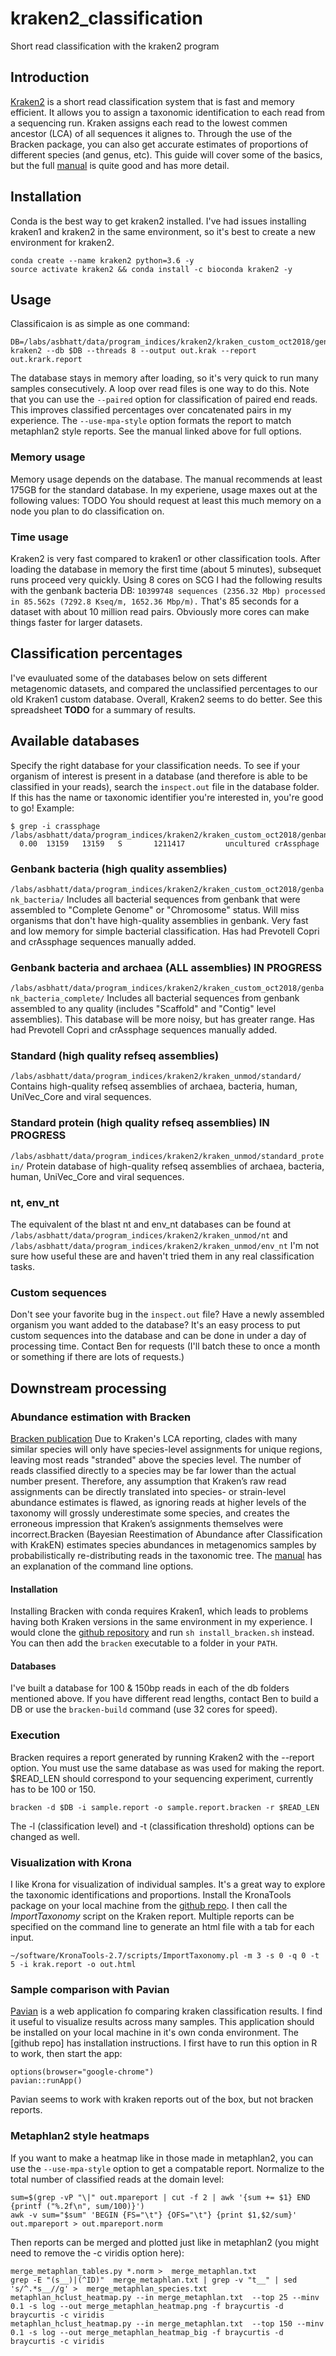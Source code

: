 # kraken2_classification
Short read classification with the kraken2 program

## Introduction
[Kraken2](http://ccb.jhu.edu/software/kraken/) is a short read classification system that is fast and memory efficient. It allows you to assign a taxonomic identification to each read from a sequencing run. Kraken assigns each read to the lowest commen ancestor (LCA) of all sequences it alignes to. Through the use of the Bracken package, you can also get accurate estimates of proportions of different species (and genus, etc). This guide will cover some of the basics, but the full [manual](http://ccb.jhu.edu/software/kraken/MANUAL.html) is quite good and has more detail.

## Installation
Conda is the best way to get kraken2 installed. I've had issues installing kraken1 and kraken2 in the same environment, so it's best to create a new environment for kraken2. 
```
conda create --name kraken2 python=3.6 -y
source activate kraken2 && conda install -c bioconda kraken2 -y
```

## Usage
Classificaion is as simple as one command:
```
DB=/labs/asbhatt/data/program_indices/kraken2/kraken_custom_oct2018/genbank_bacteria/
kraken2 --db $DB --threads 8 --output out.krak --report out.krark.report 
```
The database stays in memory after loading, so it's very quick to run many samples consecutively. A loop over read files is one way to do this. 
Note that you can use the `--paired` option for classification of paired end reads. This improves classified percentages over concatenated pairs in my experience. The `--use-mpa-style` option formats the report to match metaphlan2 style reports. See the manual linked above for full options.

### Memory usage
Memory usage depends on the database. The manual recommends at least 175GB for the standard database. In my experiene, usage maxes out at the following values:
TODO
You should request at least this much memory on a node you plan to do classification on. 

### Time usage
Kraken2 is very fast compared to kraken1 or other classification tools. After loading the database in memory the first time (about 5 minutes), subsequet runs proceed very quickly. Using 8 cores on SCG I had the following results with the genbank bacteria DB: 
`10399748 sequences (2356.32 Mbp) processed in 85.562s (7292.8 Kseq/m, 1652.36 Mbp/m).`
That's 85 seconds for a dataset with about 10 million read pairs. Obviously more cores can make things faster for larger datasets.

## Classification percentages
I've evauluated some of the databases below on sets different metagenomic datasets, and compared the unclassified percentages to our old Kraken1 custom database. Overall, Kraken2 seems to do better. 
See this spreadsheet **TODO** for a summary of results.

## Available databases
Specify the right database for your classification needs. To see if your organism of interest is present in a database (and therefore is able to be classified in your reads), search the `inspect.out` file in the database folder. If this has the name or taxonomic identifier you're interested in, you're good to go! Example:
```
$ grep -i crassphage /labs/asbhatt/data/program_indices/kraken2/kraken_custom_oct2018/genbank_bacteria/inspect.out 
  0.00  13159   13159   S       1211417         uncultured crAssphage

```
### Genbank bacteria (high quality assemblies)
`/labs/asbhatt/data/program_indices/kraken2/kraken_custom_oct2018/genbank_bacteria/`
Includes all bacterial sequences from genbank that were assembled to "Complete Genome" or "Chromosome" status. Will miss organisms that don't have high-quality assemblies in genbank. Very fast and low memory for simple bacterial classification.
Has had Prevotell Copri and crAssphage sequences manually added. 

### Genbank bacteria and archaea (ALL assemblies) **IN PROGRESS**
`/labs/asbhatt/data/program_indices/kraken2/kraken_custom_oct2018/genbank_bacteria_complete/`
Includes all bacterial sequences from genbank assembled to any quality (includes "Scaffold" and "Contig" level assemblies). This database will be more noisy, but has greater range. 
Has had Prevotell Copri and crAssphage sequences manually added. 

### Standard (high quality refseq assemblies)
`/labs/asbhatt/data/program_indices/kraken2/kraken_unmod/standard/`
Contains high-quality refseq assemblies of archaea, bacteria, human, UniVec_Core and viral sequences.

### Standard protein (high quality refseq assemblies) **IN PROGRESS**
`/labs/asbhatt/data/program_indices/kraken2/kraken_unmod/standard_protein/`
Protein database of high-quality refseq assemblies of archaea, bacteria, human, UniVec_Core and viral sequences.

### nt, env_nt
The equivalent of the blast nt and env_nt databases can be found at 
`/labs/asbhatt/data/program_indices/kraken2/kraken_unmod/nt`
and
`/labs/asbhatt/data/program_indices/kraken2/kraken_unmod/env_nt`
I'm not sure how useful these are and haven't tried them in any real classification tasks.

### Custom sequences
Don't see your favorite bug in the `inspect.out` file? Have a newly assembled organism you want added to the database? It's an easy process to put custom sequences into the database and can be done in under a day of processing time. Contact Ben for requests (I'll batch these to once a month or something if there are lots of requests.)


## Downstream processing
### Abundance estimation with Bracken
[Bracken publication](https://peerj.com/articles/cs-104/)
Due to Kraken's LCA reporting, clades with many similar species will only have species-level assignments for unique regions, leaving most reads "stranded" above the species level. The number of reads classified directly to a species may be far lower than the actual number present. Therefore, any assumption that Kraken’s raw read assignments can be directly translated into species- or strain-level abundance estimates is flawed, as ignoring reads at higher levels of the taxonomy will grossly underestimate some species, and creates the erroneous impression that Kraken’s assignments themselves were incorrect.Bracken (Bayesian Reestimation of Abundance after Classification with KrakEN) estimates species abundances in metagenomics samples by probabilistically re-distributing reads in the taxonomic tree. 
The [manual](https://ccb.jhu.edu/software/bracken/index.shtml?t=manual) has an explanation of the command line options.

#### Installation
Installing Bracken with conda requires Kraken1, which leads to problems having both Kraken versions in the same environment in my experience. I would clone the [github repository](https://github.com/jenniferlu717/Bracken) and run `sh install_bracken.sh` instead. You can then add the `bracken` executable to a folder in your `PATH`.
#### Databases
I've built a database for 100 & 150bp reads in each of the db folders mentioned above. If you have different read lengths, contact Ben to build a DB or use the `bracken-build` command (use 32 cores for speed).
### Execution
Bracken requires a report generated by running Kraken2 with the --report option. You must use the same database as was used for making the report. $READ_LEN should correspond to your sequencing experiment, currently has to be 100 or 150.
```
bracken -d $DB -i sample.report -o sample.report.bracken -r $READ_LEN
```
The -l (classification level) and -t (classification threshold) options can be changed as well. 

### Visualization with Krona
I like Krona for visualization of individual samples. It's a great way to explore the taxonomic identifications and proportions. Install the KronaTools package on your local machine from the [github repo](https://github.com/marbl/Krona/wiki/KronaTools). I then call the _ImportTaxonomy_ script on the Kraken report. Multiple reports can be specified on the command line to generate an html file with a tab for each input.
```
~/software/KronaTools-2.7/scripts/ImportTaxonomy.pl -m 3 -s 0 -q 0 -t 5 -i krak.report -o out.html
```

### Sample comparison with Pavian
[Pavian](http://ccb.jhu.edu/software/pavian/) is a web application fo comparing kraken classification results. I find it useful to visualize results across many samples. This application should be installed on your local machine in it's own conda environment. The [github repo] has installation instructions. I first have to run this option in R to work, then start the app: 
```
options(browser="google-chrome")
pavian::runApp()
```
Pavian seems to work with kraken reports out of the box, but not bracken reports.

### Metaphlan2 style heatmaps
If you want to make a heatmap like in those made in metaphlan2, you can use the `--use-mpa-style` option to get a compatable report. Normalize to the total number of classified reads at the domain level:
```
sum=$(grep -vP "\|" out.mpareport | cut -f 2 | awk '{sum += $1} END {printf ("%.2f\n", sum/100)}')
awk -v sum="$sum" 'BEGIN {FS="\t"} {OFS="\t"} {print $1,$2/sum}' out.mpareport > out.mpareport.norm

```
Then reports can be merged and plotted just like in metaphlan2 (you might need to remove the -c viridis option here):
```
merge_metaphlan_tables.py *.norm >  merge_metaphlan.txt
grep -E "(s__)|(^ID)"  merge_metaphlan.txt | grep -v "t__" | sed 's/^.*s__//g' >  merge_metaphlan_species.txt
metaphlan_hclust_heatmap.py --in merge_metaphlan.txt  --top 25 --minv 0.1 -s log --out merge_metaphlan_heatmap.png -f braycurtis -d braycurtis -c viridis 
metaphlan_hclust_heatmap.py --in merge_metaphlan.txt  --top 150 --minv 0.1 -s log --out merge_metaphlan_heatmap_big -f braycurtis -d braycurtis -c viridis
```
